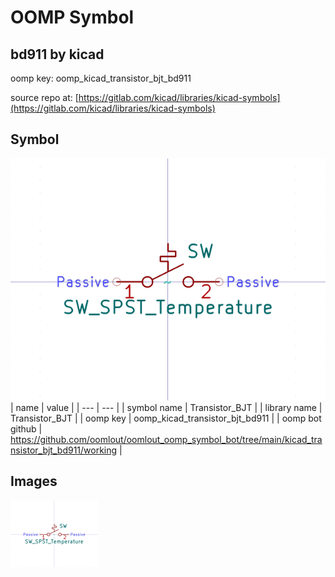 # OOMP Symbol  
## bd911  by kicad  
  
oomp key: oomp_kicad_transistor_bjt_bd911  
  
source repo at: [https://gitlab.com/kicad/libraries/kicad-symbols](https://gitlab.com/kicad/libraries/kicad-symbols)  
## Symbol  
  
[![working.png](working_600.png)](working.png)  
| name | value | 
| --- | --- | 
| symbol name | Transistor_BJT | 
| library name | Transistor_BJT | 
| oomp key | oomp_kicad_transistor_bjt_bd911 | 
| oomp bot github | https://github.com/oomlout/oomlout_oomp_symbol_bot/tree/main/kicad_transistor_bjt_bd911/working | 
## Images  
  
[![working.png](working_140.png)](working.png)  
